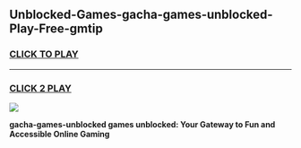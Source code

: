 
## Unblocked-Games-gacha-games-unblocked-Play-Free-gmtip
<h3>
<a href="https://premium76.site?title=gacha-games-unblocked&ref=17A">CLICK TO PLAY</a></h3>
<hr>

<h3>
<a href="https://premium76.site?title=gacha-games-unblocked&ref=17A">CLICK 2 PLAY</a>
  
</h3>

<a href="https://premium76.site?title=gacha-games-unblocked&ref=17A"><img src="https://clearcache.store/games.png"></a>


**gacha-games-unblocked games unblocked: Your Gateway to Fun and Accessible Online Gaming**
